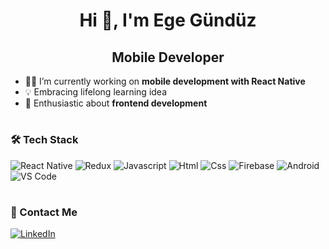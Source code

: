 <h1 align="center">Hi 👋, I'm Ege Gündüz</h1>

<h2 align="center">Mobile Developer</h2>

- 👨‍💻 I’m currently working on **mobile development with React Native**
- 💡 Embracing lifelong learning idea
- 🤩 Enthusiastic about **frontend development**
#

### 🛠 Tech Stack
![React Native](https://img.shields.io/badge/-React%20Native-181717?style=flat&logo=react&logoColor=61DAFB)
![Redux](https://img.shields.io/badge/-Redux-764ABC?style=flat&logo=redux&logoColor=white)
![Javascript](http://img.shields.io/badge/-Javascript-fcd400?style=flat&logo=javascript&logoColor=black)
![Html](http://img.shields.io/badge/-Html-e24c27?style=flat&logo=html5&logoColor=white)
![Css](http://img.shields.io/badge/-Css-2a65f1?style=flat&logo=css3&logoColor=white)
![Firebase](https://img.shields.io/badge/-Firebse-7E7F83?style=flat&logo=firebase&logoColor=fcd400)
![Android](https://img.shields.io/badge/-Android-3DDC84?style=flat&logo=android&logoColor=white)
![VS Code](https://img.shields.io/badge/-VS%20Code-1e1e1e?style=flat&logo=visualstudiocode&logoColor=007ACC)
#
### 💬 Contact Me

[![LinkedIn](https://img.shields.io/badge/-megegunduz-0A66C2?style=for-the-badge&logo=LinkedIn&logoColor=white)](https://www.linkedin.com/in/megegunduz/)
